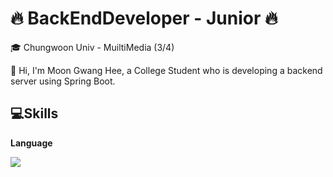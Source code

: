 ﻿# 🔥 BackEndDeveloper - Junior 🔥

 🎓 Chungwoon Univ - MuiltiMedia (3/4) 
 
👋 Hi, I'm Moon Gwang Hee, a College Student who is developing a backend server using Spring Boot.


## 💻Skills

<b> Language </b> <br>

<a target="_blank"><img src="https://img.shields.io/badge/Spring Boot?style=flat-square&logo=Spring Boot&logoColor=#6DB33F"/></a>



